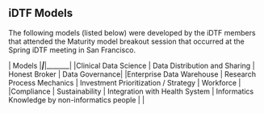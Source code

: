 ## iDTF Models

The following models (listed below) were developed by the iDTF members that attended the Maturity model breakout session that occurred at the Spring iDTF meeting in San Francisco. 

| Models |_______|_______|_______|
|Clinical Data Science | Data Distribution and Sharing | Honest Broker | Data Governance|
|Enterprise Data Warehouse | Research Process Mechanics | Investment Prioritization / Strategy | Workforce |
|Compliance | Sustainability | Integration with Health System | Informatics Knowledge by non-informatics people | 
|
